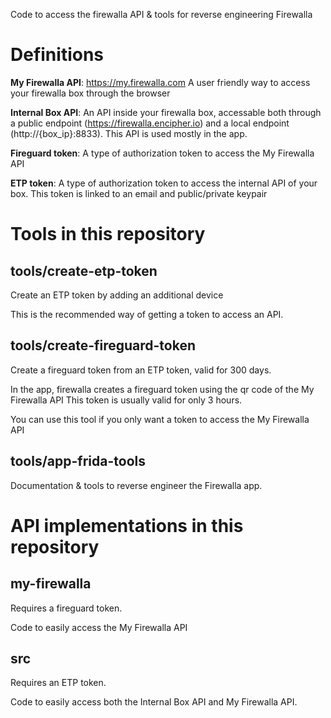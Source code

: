Code to access the firewalla API & tools for reverse engineering Firewalla

# Definitions
**My Firewalla API**: https://my.firewalla.com A user friendly way to access your firewalla box through the browser

**Internal Box API**: An API inside your firewalla box, accessable both through a public endpoint (https://firewalla.encipher.io) and a local endpoint (http://{box_ip}:8833). This API is used mostly in the app. 

**Fireguard token**: A type of authorization token to access the My Firewalla API

**ETP token**: A type of authorization token to access the internal API of your box. This token is linked to an email and public/private keypair

# Tools in this repository
## tools/create-etp-token
Create an ETP token by adding an additional device

This is the recommended way of getting a token to access an API.

## tools/create-fireguard-token
Create a fireguard token from an ETP token, valid for 300 days.

In the app, firewalla creates a fireguard token using the qr code of the My Firewalla API
This token is usually valid for only 3 hours.

You can use this tool if you only want a token to access the My Firewalla API

## tools/app-frida-tools
Documentation & tools to reverse engineer the Firewalla app.

# API implementations in this repository
## my-firewalla
Requires a fireguard token.

Code to easily access the My Firewalla API

## src
Requires an ETP token.

Code to easily access both the Internal Box API and My Firewalla API.